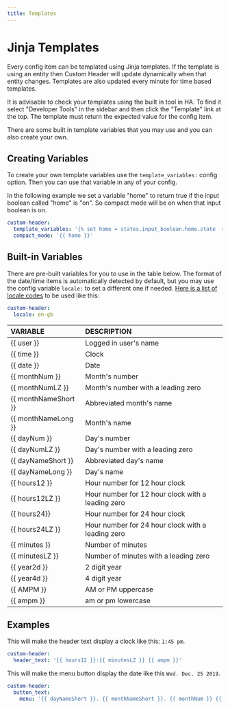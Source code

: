 ```yaml
---
title: Templates
---
```


# Jinja Templates

Every config item can be templated using Jinja templates. If the template is using an entity then Custom Header will update dynamically when that entity changes. Templates are also updated every minute for time based templates.

It is advisable to check your templates using the built in tool in HA. To find it select "Developer Tools" in the sidebar and then click the "Template" link at the top. The template must return the expected value for the config item.

There are some built in template variables that you may use and you can also create your own.

## Creating Variables

To create your own template variables use the `template_variables:` config option. Then you can use that variable in any of your config.

In the following example we set a variable "home" to return true if the input boolean called "home" is "on". So compact mode will be on when that input boolean is on.

```yaml
custom-header:
  template_variables: '{% set home = states.input_boolean.home.state  == "on" %}'
  compact_mode: '{{ home }}'
```

## Built-in Variables

There are pre-built variables for you to use in the table below. The format of the date/time items is automatically detected by default, but you may use the config variable `locale:` to set a different one if needed. [Here is a list of locale codes](http://download1.parallels.com/SiteBuilder/Windows/docs/3.2/en_US/sitebulder-3.2-win-sdk-localization-pack-creation-guide/30801.htm) to be used like this:

```yaml
custom-header:
  locale: en-gb
```

|VARIABLE|DESCRIPTION|
|:-|:-|
|{{ user }}| Logged in user's name
|{{ time }}| Clock
|{{ date }}| Date
|{{ monthNum }}| Month's number
|{{ monthNumLZ }}| Month's number with a leading zero
|{{ monthNameShort }}| Abbreviated month's name
|{{ monthNameLong }}| Month's name
|{{ dayNum }}| Day's number
|{{ dayNumLZ }}| Day's number with a leading zero
|{{ dayNameShort }}| Abbreviated day's name
|{{ dayNameLong }}| Day's name
|{{ hours12 }}| Hour number for 12 hour clock
|{{ hours12LZ }}| Hour number for 12 hour clock with a leading zero
|{{ hours24}}| Hour number for 24 hour clock
|{{ hours24LZ }}| Hour number for 24 hour clock with a leading zero
|{{ minutes }}| Number of minutes
|{{ minutesLZ }}| Number of minutes with a leading zero
|{{ year2d }}| 2 digit year
|{{ year4d }}| 4 digit year
|{{ AMPM }}| AM or PM uppercase
|{{ ampm }}| am or pm lowercase

## Examples

This will make the header text display a clock like this: `1:45 pm`.

```yaml
custom-header:
  header_text: '{{ hours12 }}:{{ minutesLZ }} {{ ampm }}'
```

This will make the menu button display the date like this `Wed. Dec. 25 2019`.

```yaml
custom-header:
  button_text:
    menu: '{{ dayNameShort }}. {{ monthNameShort }}. {{ monthNum }} {{ year4d }}'
```
